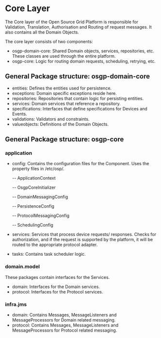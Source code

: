 # Core Layer

The Core layer of the Open Source Grid Platform is responsible for Validation, Translation, Authorisation and Routing of request messages. It also contains all the Domain Objects.

The core layer consists of two components:

* osgp-domain-core: Shared Domain objects, services, repositories, etc. These classes are used through the entire platform.
* osgp-core: Logic for routing domain requests, scheduling, retrying, etc.

## General Package structure: osgp-domain-core

* entities: Defines the entities used for persistence.
* exceptions: Domain specific exceptions reside here.
* repositories: Repositories that contain logic for persisting entities.
* services: Domain services that reference a repository.
* specifications: Interfaces that define specifications for Devices and Events.
* validations: Validators and constraints.
* valueobjects: Definitions of the Domain Objects.

## General Package structure: osgp-core

### application

* config: Contains the configuration files for the Component. Uses the property files in /etc/osp/.

  -- ApplicationContext

  -- OsgpCoreInitializer

  -- DomainMessagingConfig

  -- PersistenceConfig

  -- ProtocolMessagingConfig

  -- SchedulingConfig

* services: Services that process device requests/ responses. Checks for authorization, and if the request is supported by the platform, it will be routed to the appropriate protocol adapter.
* tasks: Contains task scheduler logic.

### domain.model

These packages contain interfaces for the Services.

* domain: Interfaces for the Domain services.
* protocol: Interfaces for the Protocol services.

### infra.jms

* domain: Contains Messages, MessageListeners and MessageProcessors for Domain related messaging.
* protocol: Contains Messages, MessageListeners and MessageProcessors for Protocol related messaging.


